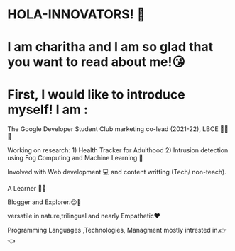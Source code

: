 # HOLA-INNOVATORS! 🤩

# I am charitha  and I am so glad that you want to read about me!😘


# First, I would like to introduce myself! I am :


The Google Developer Student Club marketing co-lead (2021-22), LBCE 👩‍🎓😎


Working on research: 1) Health Tracker for Adulthood  2) Intrusion detection using Fog Computing and Machine Learning 📜


Involved with Web development 💻 and content writting (Tech/ non-teach).


A Learner 👩‍💼


Blogger and Explorer.😉🤩


versatile in nature,trilingual and nearly Empathetic❤️


Programming Languages ,Technologies, Managment mostly intrested in.👉👈
                                                     



         
